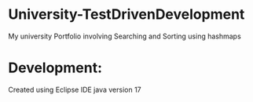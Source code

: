 # University-TestDrivenDevelopment
My university Portfolio involving Searching and Sorting using hashmaps

# Development:
Created using Eclipse IDE java version 17

